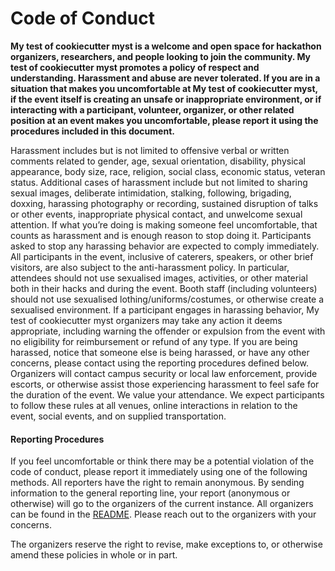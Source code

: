 # Code of Conduct

**My test of cookiecutter myst is a welcome and open space for hackathon organizers, researchers, and people looking to join the community. My test of cookiecutter myst promotes a policy of respect and understanding. Harassment and abuse are never tolerated. If you are in a situation that makes you uncomfortable at My test of cookiecutter myst, if the event itself is creating an unsafe or inappropriate environment, or if interacting with a participant, volunteer, organizer, or other related position at an event makes you uncomfortable, please report it using the procedures included in this document.**

Harassment includes but is not limited to offensive verbal or written comments related to gender, age, sexual orientation, disability, physical appearance, body size, race, religion, social class, economic status, veteran status. Additional cases of harassment include but not limited to sharing sexual images, deliberate intimidation, stalking, following, brigading, doxxing, harassing photography or recording, sustained disruption of talks or other events, inappropriate physical contact, and unwelcome sexual attention. If what you’re doing is making someone feel uncomfortable, that counts as harassment and is enough reason to stop doing it.
Participants asked to stop any harassing behavior are expected to comply immediately.
All participants in the event, inclusive of caterers, speakers, or other brief visitors, are also subject to the anti-harassment policy. In particular, attendees should not use sexualised images, activities, or other material both in their hacks and during the event. Booth staff (including volunteers) should not use sexualised lothing/uniforms/costumes, or otherwise create a sexualised environment.
If a participant engages in harassing behavior, My test of cookiecutter myst organizers may take any action it deems appropriate, including warning the offender or expulsion from the event with no eligibility for reimbursement or refund of any type.
If you are being harassed, notice that someone else is being harassed, or have any other concerns, please contact using the reporting procedures defined below.
Organizers will contact campus security or local law enforcement, provide escorts, or otherwise assist those experiencing harassment to feel safe for the duration of the event. We value your attendance.
We expect participants to follow these rules at all venues, online interactions in relation to the event, social events, and on supplied transportation.

#### Reporting Procedures
If you feel uncomfortable or think there may be a potential violation of the code of conduct, please report it immediately using one of the following methods. All reporters have the right to remain anonymous.
By sending information to the general reporting line, your report (anonymous or otherwise) will go to the organizers of the current instance. All organizers can be found in the [README](README.md). Please reach out to the organizers with your concerns.

The organizers reserve the right to revise, make exceptions to, or otherwise amend these policies in whole or in part.